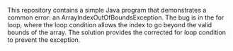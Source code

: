 This repository contains a simple Java program that demonstrates a common error: an ArrayIndexOutOfBoundsException. The bug is in the for loop, where the loop condition allows the index to go beyond the valid bounds of the array. The solution provides the corrected for loop condition to prevent the exception.